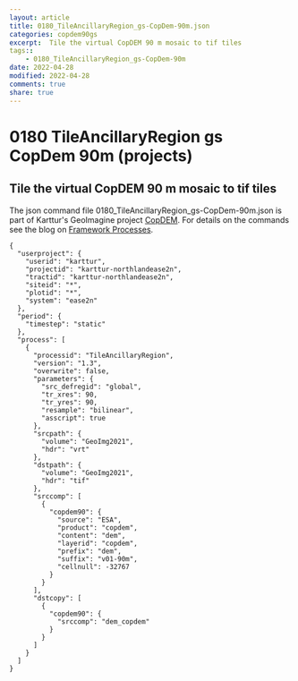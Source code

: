 ```yaml
---
layout: article
title: 0180_TileAncillaryRegion_gs-CopDem-90m.json
categories: copdem90gs
excerpt:  Tile the virtual CopDEM 90 m mosaic to tif tiles
tags:: 
    - 0180_TileAncillaryRegion_gs-CopDem-90m
date: 2022-04-28
modified: 2022-04-28
comments: true
share: true
---
```


# 0180 TileAncillaryRegion gs CopDem 90m (projects)

##  Tile the virtual CopDEM 90 m mosaic to tif tiles

The json command file <span class='file'>0180_TileAncillaryRegion_gs-CopDem-90m.json</span> is part of Karttur's GeoImagine project [<span class='project'>CopDEM</span>](https://karttur.github.io/geoimagine03-proj-copdem/index.html). For details on the commands see the blog on [Framework Processes](https://karttur.github.io/geoimagine03-docs-procpack/).

```
{
  "userproject": {
    "userid": "karttur",
    "projectid": "karttur-northlandease2n",
    "tractid": "karttur-northlandease2n",
    "siteid": "*",
    "plotid": "*",
    "system": "ease2n"
  },
  "period": {
    "timestep": "static"
  },
  "process": [
    {
      "processid": "TileAncillaryRegion",
      "version": "1.3",
      "overwrite": false,
      "parameters": {
        "src_defregid": "global",
        "tr_xres": 90,
        "tr_yres": 90,
        "resample": "bilinear",
        "asscript": true
      },
      "srcpath": {
        "volume": "GeoImg2021",
        "hdr": "vrt"
      },
      "dstpath": {
        "volume": "GeoImg2021",
        "hdr": "tif"
      },
      "srccomp": [
        {
          "copdem90": {
            "source": "ESA",
            "product": "copdem",
            "content": "dem",
            "layerid": "copdem",
            "prefix": "dem",
            "suffix": "v01-90m",
            "cellnull": -32767
          }
        }
      ],
      "dstcopy": [
        {
          "copdem90": {
            "srccomp": "dem_copdem"
          }
        }
      ]
    }
  ]
}
```
